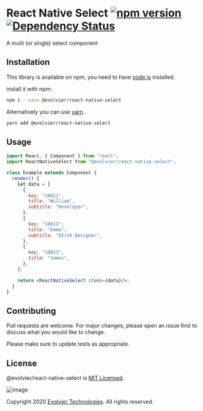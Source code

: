 # React Native Select [![npm version](https://badge.fury.io/js/%40evolvier%2Freact-native-select.svg)](https://badge.fury.io/js/%40evolvier%2Freact-native-select) [![Dependency Status](https://david-dm.org/evolvier/react-native-select.svg)](https://david-dm.org/evolvier/react-native-select)

A multi (or single) select component

## Installation

This library is available on npm, you need to have [node.js](https://nodejs.org/en/) installed.

install it with npm:

```bash
npm i --save @evolvier/react-native-select
```

Alternatively you can use [yarn](https://yarnpkg.com/lang/en/docs/install/).

```bash
yarn add @evolvier/react-native-select
```

## Usage

```jsx
import React, { Component } from "react";
import ReactNativeSelect from "@evolvier/react-native-select";

class Example extends Component {
  render() {
    let data = [
      {
        key: "10011",
        title: "William",
        subtitle: "Developer",
      },
      {
        key: "10012",
        title: "Emma",
        subtitle: "UI/UX Designer",
      },
      {
        key: "10013",
        title: "James",
      },
    ];

    return <ReactNativeSelect items={data}/>;
  }
}
```

## Contributing

Pull requests are welcome. For major changes, please open an issue first to discuss what you would like to change.

Please make sure to update tests as appropriate.

## License

@evolvier/react-native-select is [MIT Licensed](LICENSE).

![image](https://www.evolvier.com/assets/images/logo-dark.png)

Copyright 2020 [Evolvier Technologies](https://www.evolvier.com). All rights reserved.
